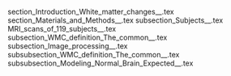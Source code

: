 section_Introduction_White_matter_changes__.tex
section_Materials_and_Methods__.tex
subsection_Subjects__.tex
MRI_scans_of_119_subjects__.tex
subsection_WMC_definition_The_common__.tex
subsection_Image_processing__.tex
subsubsection_WMC_definition_The_common__.tex
subsubsection_Modeling_Normal_Brain_Expected__.tex
    